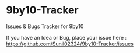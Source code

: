 # 9by10-Tracker
Issues &amp; Bugs Tracker for 9by10

If you have an Idea or Bug, place your issue here : https://github.com/Sunil02324/9by10-Tracker/issues
